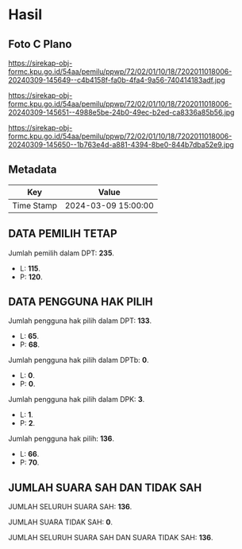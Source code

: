 # Hasil

## Foto C Plano

https://sirekap-obj-formc.kpu.go.id/54aa/pemilu/ppwp/72/02/01/10/18/7202011018006-20240309-145649--c4b4158f-fa0b-4fa4-9a56-740414183adf.jpg

https://sirekap-obj-formc.kpu.go.id/54aa/pemilu/ppwp/72/02/01/10/18/7202011018006-20240309-145651--4988e5be-24b0-49ec-b2ed-ca8336a85b56.jpg

https://sirekap-obj-formc.kpu.go.id/54aa/pemilu/ppwp/72/02/01/10/18/7202011018006-20240309-145650--1b763e4d-a881-4394-8be0-844b7dba52e9.jpg


## Metadata

| Key        | Value               |
| ---------- | ------------------- |
| Time Stamp | 2024-03-09 15:00:00 |


## DATA PEMILIH TETAP

Jumlah pemilih dalam DPT: **235**.
 * L: **115**.
 * P: **120**.

## DATA PENGGUNA HAK PILIH

Jumlah pengguna hak pilih dalam DPT: **133**.
 * L: **65**.
 * P: **68**.

Jumlah pengguna hak pilih dalam DPTb: **0**.
 * L: **0**.
 * P: **0**.

Jumlah pengguna hak pilih dalam DPK: **3**.
 * L: **1**.
 * P: **2**.

Jumlah pengguna hak pilih: **136**.
 * L: **66**.
 * P: **70**.

## JUMLAH SUARA SAH DAN TIDAK SAH

JUMLAH SELURUH SUARA SAH: **136**.

JUMLAH SUARA TIDAK SAH: **0**.

JUMLAH SELURUH SUARA SAH DAN SUARA TIDAK SAH: **136**.



